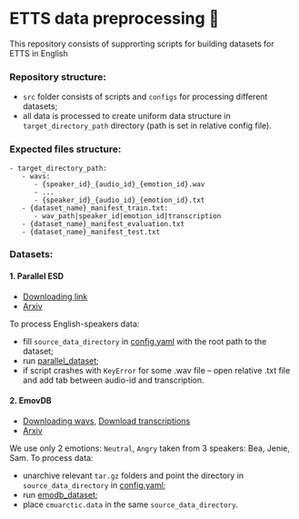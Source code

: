 # ETTS data preprocessing :blossom:

This repository consists of supprorting scripts for building datasets for ETTS in English 

### Repository structure: 
- `src` folder consists of scripts and `configs` for processing different datasets;
- all data is processed to create uniform data structure in `target_directory_path` directory (path is set in relative config file).

### Expected files structure:

    - target_directory_path:
       - wavs:
          - {speaker_id}_{audio_id}_{emotion_id}.wav
          - ...
          - {speaker_id}_{audio_id}_{emotion_id}.txt
       - {dataset_name}_manifest_train.txt:
          - wav_path|speaker_id|emotion_id|transcription
       - {dataset_name}_manifest_evaluation.txt
       - {dataset_name}_manifest_test.txt
       
       
### Datasets:

#### 1. Parallel ESD
- [Downloading link](https://drive.google.com/file/d/1scuFwqh8s7KIYAfZW1Eu6088ZAK2SI-v/view)
- [Arxiv](https://arxiv.org/pdf/2010.14794.pdf)

To process English-speakers data:
-  fill `source_data_directory` in [config.yaml](src/configs/parallel_dataset.yaml) with the root path to the dataset;
-  run [parallel_dataset](src/parallel_dataset.py);
-  if script crashes with `KeyError` for some .wav file – open relative .txt file and add tab between audio-id and transcription.


#### 2. EmovDB 
- [Downloading wavs](https://openslr.org/115/), [Download transcriptions](http://www.festvox.org/cmu_arctic/cmuarctic.data)
- [Arxiv](https://arxiv.org/pdf/1806.09514.pdf)

We use only 2 emotions: `Neutral`, `Angry` taken from 3 speakers: Bea, Jenie, Sam. To process data:
- unarchive relevant `tar.gz` folders and point the directory in `source_data_directory` in [config.yaml](src/configs/emodb_dataset.yaml);
- run [emodb_dataset](src/emodb_dataset.py);
- place `cmuarctic.data` in the same `source_data_directory`.


